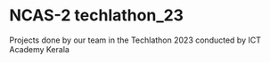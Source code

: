 # NCAS-2 techlathon_23
Projects done by our team in the Techlathon 2023 conducted by ICT Academy Kerala
